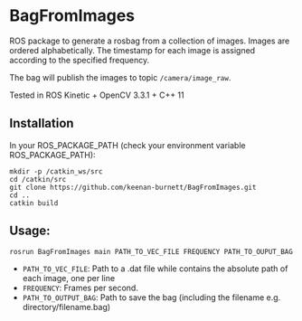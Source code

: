 # BagFromImages

ROS package to generate a rosbag from a collection of images. Images are ordered alphabetically. The timestamp for each image is assigned according to the specified frequency. 

The bag will publish the images to topic `/camera/image_raw`.

Tested in ROS Kinetic + OpenCV 3.3.1 + C++ 11

## Installation

In your ROS_PACKAGE_PATH (check your environment variable ROS_PACKAGE_PATH):

    mkdir -p /catkin_ws/src
    cd /catkin/src
    git clone https://github.com/keenan-burnett/BagFromImages.git
    cd ..
    catkin build

## Usage:

    rosrun BagFromImages main PATH_TO_VEC_FILE FREQUENCY PATH_TO_OUPUT_BAG
  
 - `PATH_TO_VEC_FILE`: Path to a .dat file while contains the absolute path of each image, one per line
 - `FREQUENCY`: Frames per second.
 - `PATH_TO_OUTPUT_BAG`: Path to save the bag (including the filename e.g. directory/filename.bag)

